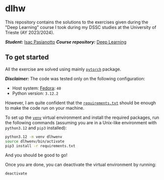 # dlhw

This repository contains the solutions to the exercises given during the "Deep Learning" course I took during my DSSC studies at the University of Trieste (AY 2023/2024).

***Student:*** [Isac Pasianotto](https://github.com/IsacPasianotto/)
***Course repository:*** [Deep Learning](https://github.com/emaballarin/deeplearning-units/tree/main)


## To get started

All the exercise are solved using mainly [`pytorch`](https://pytorch.org/) package.


***Disclaimer:*** The code was tested only on the following configuration:
- Host system: [Fedora](https://fedoraproject.org/): `40`
- Python version: `3.12.2`

However, I am quite confident that the [`requirements.txt`](./requirements.txt) should be enough to make the code run on your machine.

To set up the [`venv`](https://docs.python.org/3/library/venv.html) virtual environment and install the required packages, run the following commands (assuming you are in a Unix-like environment with `python3.12` and `pip3` installed): 

```bash
python3.12 -m venv dlhwenv
source dlhwenv/bin/activate
pip3 install -r requirements.txt
```

And you should be good to go!

Once you are done, you can deactivate the virtual environment by running:

```bash
deactivate
```